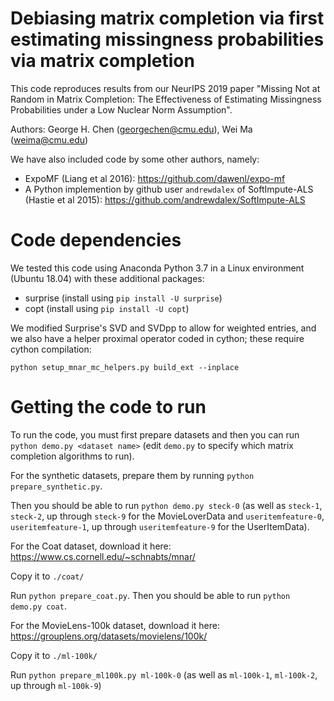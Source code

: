 # Debiasing matrix completion via first estimating missingness probabilities via matrix completion

This code reproduces results from our NeurIPS 2019 paper "Missing Not at Random in Matrix Completion: The Effectiveness of Estimating Missingness Probabilities under a Low Nuclear Norm Assumption".

Authors: George H. Chen (georgechen@cmu.edu), Wei Ma (weima@cmu.edu)

We have also included code by some other authors, namely:

- ExpoMF (Liang et al 2016): https://github.com/dawenl/expo-mf
- A Python implemention by github user `andrewdalex` of SoftImpute-ALS (Hastie et al 2015): https://github.com/andrewdalex/SoftImpute-ALS

# Code dependencies

We tested this code using Anaconda Python 3.7 in a Linux environment (Ubuntu 18.04) with these additional packages:

- surprise (install using `pip install -U surprise`)
- copt (install using `pip install -U copt`)

We modified Surprise's SVD and SVDpp to allow for weighted entries, and we also have a helper proximal operator coded in cython; these require cython compilation:

```
python setup_mnar_mc_helpers.py build_ext --inplace
```

# Getting the code to run

To run the code, you must first prepare datasets and then you can run `python demo.py <dataset name>` (edit `demo.py` to specify which matrix completion algorithms to run).

For the synthetic datasets, prepare them by running `python prepare_synthetic.py`.

Then you should be able to run `python demo.py steck-0` (as well as `steck-1`, `steck-2`, up through `steck-9` for the MovieLoverData and `useritemfeature-0`, `useritemfeature-1`, up through `useritemfeature-9` for the UserItemData).

For the Coat dataset, download it here: https://www.cs.cornell.edu/~schnabts/mnar/

Copy it to `./coat/`

Run `python prepare_coat.py`. Then you should be able to run `python demo.py coat`.

For the MovieLens-100k dataset, download it here: https://grouplens.org/datasets/movielens/100k/

Copy it to `./ml-100k/`

Run `python prepare_ml100k.py ml-100k-0` (as well as `ml-100k-1`, `ml-100k-2`, up through `ml-100k-9`)
